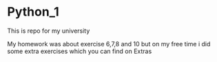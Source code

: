 # Python_1
This is repo for my university 


My homework was about exercise 6,7,8 and 10
but on my free time i did some extra exercises which you can find on Extras
